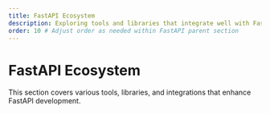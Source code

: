 ```yaml
---
title: FastAPI Ecosystem
description: Exploring tools and libraries that integrate well with FastAPI.
order: 10 # Adjust order as needed within FastAPI parent section
---
```


# FastAPI Ecosystem

This section covers various tools, libraries, and integrations that enhance FastAPI development.
